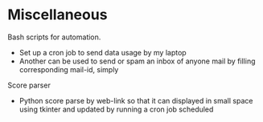 # Miscellaneous

Bash scripts for automation.

- Set up a cron job to send data usage by my laptop
- Another can be used to send or spam an inbox of anyone mail by filling corresponding mail-id, simply

Score parser
- Python score parse by web-link so that it can displayed in small space using tkinter and updated by running a cron job scheduled
